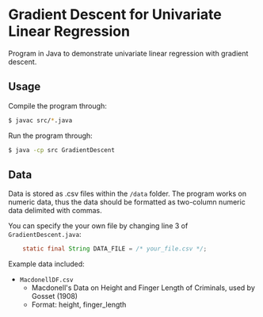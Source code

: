 # Gradient Descent for Univariate Linear Regression
Program in Java to demonstrate univariate linear regression with gradient descent.

## Usage
Compile the program through:
```bash
$ javac src/*.java
```
Run the program through:
```bash
$ java -cp src GradientDescent
```

## Data
Data is stored as .csv files within the `/data` folder. 
The program works on numeric data, thus the data should be formatted as two-column numeric data delimited with commas.

You can specify the your own file by changing line 3 of `GradientDescent.java`:
```java
    static final String DATA_FILE = /* your_file.csv */;
```

Example data included:
* `MacdonellDF.csv`
    * Macdonell's Data on Height and Finger Length of Criminals, used by Gosset (1908)
    * Format: height, finger_length